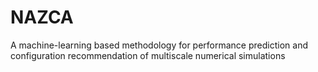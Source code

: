 # NAZCA
A machine-learning based methodology for performance prediction and configuration recommendation of multiscale numerical simulations
